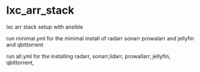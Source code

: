 # lxc_arr_stack
lxc arr stack setup with ansible

run minimal.yml for the minimal install of radarr sonarr prowalarr and jellyfin and qbittorrent

run all.yml for the installing radarr, sonarr,lidarr, prowallarr, jellyfin, qbittorrent, 